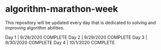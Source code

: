 # algorithm-marathon-week
This repository will be updated every day that is dedicated to solving and improving algorithm abilities.

Day 1 | 9/28/2020 COMPLETE
Day 2 | 9/29/2020 COMPLETE
Day 3 | 9/30/2020 COMPLETE
Day 4 | 10/1/2020 COMPLETE
